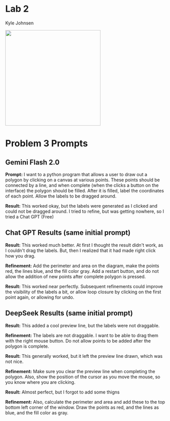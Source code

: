 # Lab 2
Kyle Johnsen

<img src="https://github.com/user-attachments/assets/7eec003e-b2cd-4dbb-b50e-36e0966e4b14" width=300/>

# Problem 3 Prompts

## Gemini Flash 2.0

**Prompt:** I want to a python program that allows a user to draw out a polygon by clicking on a canvas at various points. These points should be connected by a line, and when complete (when the clicks a button on the interface) the polygon should be filled. After it is filled, label the coordinates of each point. Allow the labels to be dragged around.

**Result:** This worked okay, but the labels were generated as I clicked and could not be dragged around.  I tried to refine, but was getting nowhere, so I tried a Chat GPT (Free)

## Chat GPT Results (same initial prompt)

**Result:** This worked much better.  At first I thought the result didn't work, as I couldn't drag the labels.  But, then I realized that it had made right click how you drag.

**Refinement:** Add the perimeter and area on the diagram, make the points red, the lines blue, and the fill color gray.  Add a restart button, and do not allow the addition of new points after complete polygon is pressed.  

**Result:** This worked near perfectly.  Subsequent refinements could improve the visibility of the labels a bit, or allow loop closure by clicking on the first point again, or allowing for undo.

## DeepSeek Results (same initial prompt)

**Result:** This added a cool preview line, but the labels were not draggable.  

**Refinement:** The labels are not draggable.  I want to be able to drag them with the right mouse button.  Do not allow points to be added after the polygon is complete.

**Result:** This generally worked, but it left the preview line drawn, which was not nice.  

**Refinement:** Make sure you clear the preview line when completing the polygon.  Also, show the position of the cursor as you move the mouse, so you know where you are clicking. 

**Result:** Almost perfect, but I forgot to add some thigns

**Refinement:** Also, calculate the perimeter and area and add these to the top bottom left corner of the window.  Draw the points as red, and the lines as blue, and the fill color as gray.
